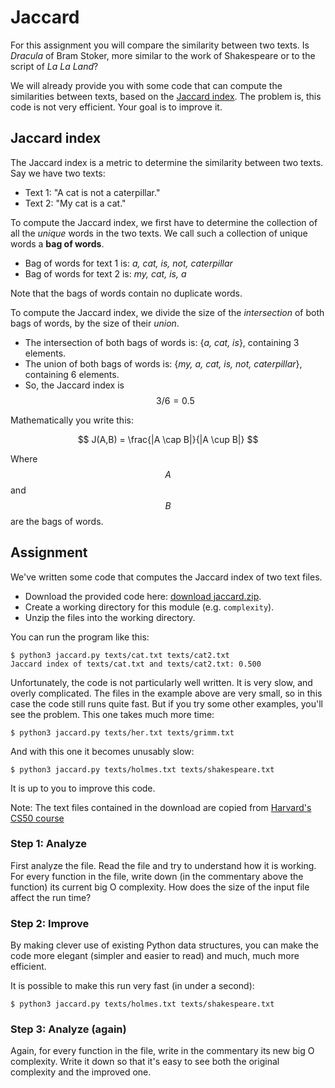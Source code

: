 # Jaccard

For this assignment you will compare the similarity between two texts. Is *Dracula* of Bram Stoker, more similar to the work of Shakespeare or to the script of *La La Land*?

We will already provide you with some code that can compute the similarities between texts, based on the [Jaccard index](https://en.wikipedia.org/wiki/Jaccard_index). The problem is, this code is not very efficient. Your goal is to improve it.

## Jaccard index

The Jaccard index is a metric to determine the similarity between two texts. Say we have two texts:

- Text 1: "A cat is not a caterpillar."
- Text 2: "My cat is a cat."

To compute the Jaccard index, we first have to determine the collection of all the *unique* words in the two texts. We call such a collection of unique words a **bag of words**.

- Bag of words for text 1 is: *a, cat, is, not, caterpillar*
- Bag of words for text 2 is: *my, cat, is, a*

Note that the bags of words contain no duplicate words.

To compute the Jaccard index, we divide the size of the *intersection* of both bags of words, by the size of their *union*.

- The intersection of both bags of words is: {*a, cat, is*}, containing 3 elements.
- The union of both bags of words is: {*my, a, cat, is, not, caterpillar*}, containing 6 elements.
- So, the Jaccard index is $$3/6=0.5$$

Mathematically you write this:

$$
J(A,B) = \frac{|A \cap B|}{|A \cup B|}
$$

Where $$A$$ and $$B$$ are the bags of words.

## Assignment

We've written some code that computes the Jaccard index of two text files.

* Download the provided code here: [download jaccard.zip](jaccard.zip).
* Create a working directory for this module (e.g. `complexity`).
* Unzip the files into the working directory.

You can run the program like this:

    $ python3 jaccard.py texts/cat.txt texts/cat2.txt
    Jaccard index of texts/cat.txt and texts/cat2.txt: 0.500

Unfortunately, the code is not particularly well written. It is very slow, and overly complicated. The files in the example above are very small, so in this case the code still runs quite fast. But if you try some other examples, you'll see the problem. This one takes much more time:

    $ python3 jaccard.py texts/her.txt texts/grimm.txt

And with this one it becomes unusably slow:

    $ python3 jaccard.py texts/holmes.txt texts/shakespeare.txt

It is up to you to improve this code.

Note: The text files contained in the download are copied from [Harvard's CS50 course](https://cs50.harvard.edu/x/2021/psets/5/speller/)

### Step 1: Analyze

First analyze the file. Read the file and try to understand how it is working. For every function in the file, write down (in the commentary above the function) its current big O complexity. How does the size of the input file affect the run time?

### Step 2: Improve

By making clever use of existing Python data structures, you can make the code more elegant (simpler and easier to read) and much, much more efficient.

It is possible to make this run very fast (in under a second):

    $ python3 jaccard.py texts/holmes.txt texts/shakespeare.txt

### Step 3: Analyze (again)

Again, for every function in the file, write in the commentary its new big O complexity. Write it down so that it's easy to see both the original complexity and the improved one.
